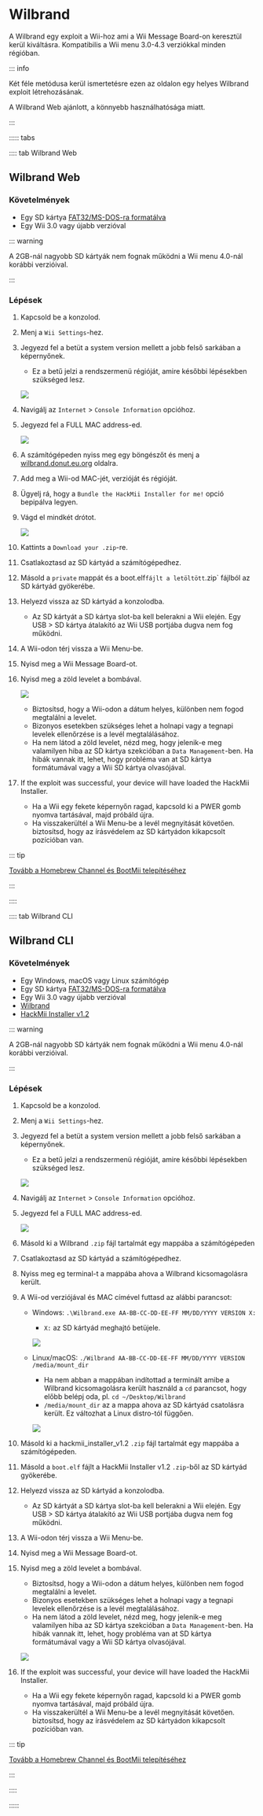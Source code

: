 # Wilbrand

A Wilbrand egy exploit a Wii-hoz ami a Wii Message Board-on keresztül kerül kiváltásra. Kompatibilis a Wii menu 3.0-4.3 verziókkal minden régióban.

::: info

Két féle metódusa kerül ismertetésre ezen az oldalon egy helyes Wilbrand exploit létrehozásának.

A Wilbrand Web ajánlott, a könnyebb használhatósága miatt.

:::

::::: tabs

:::: tab Wilbrand Web

## Wilbrand Web

### Követelmények

- Egy SD kártya [FAT32/MS-DOS-ra formatálva](https://wiki.hacks.guide/wiki/Formatting_an_SD_card)
- Egy Wii 3.0 vagy újabb verzióval

::: warning

A 2GB-nál nagyobb SD kártyák nem fognak működni a Wii menu 4.0-nál korábbi verzióival.

:::

### Lépések

1. Kapcsold be a konzolod.

2. Menj a `Wii Settings`-hez.

3. Jegyezd fel a betüt a system version mellett a jobb felső sarkában a képernyőnek.

   - Ez a betű jelzi a rendszermenü régióját, amire későbbi lépésekben szükséged lesz.

   ![](/images/wii/SystemMenuVersion.png)

4. Navigálj az `Internet` > `Console Information` opcióhoz.

5. Jegyezd fel a FULL MAC address-ed.

   ![](/images/wii/MacAddress.png)

6. A számítógépeden nyiss meg egy böngészőt és menj a [wilbrand.donut.eu.org](https://wilbrand.donut.eu.org) oldalra.

7. Add meg a Wii-od MAC-jét, verzióját és régióját.

8. Ügyelj rá, hogy a `Bundle the HackMii Installer for me!` opció bepipálva legyen.

9. Vágd el mindkét drótot.

   ![](/images/exploits/wilbrand/web.png)

10. Kattints a `Download your .zip`-re.

11. Csatlakoztasd az SD kártyád a számítógépedhez.

12. Másold a `private` mappát és a boot.elf`fájlt a letöltött`.zip\` fájlból az SD kártyád gyökerébe.

13. Helyezd vissza az SD kártyád a konzolodba.
    - Az SD kártyát a SD kártya slot-ba kell belerakni a Wii elején. Egy USB > SD kártya átalakító az Wii USB portjába dugva nem fog működni.

14. A Wii-odon térj vissza a Wii Menu-be.

15. Nyisd meg a Wii Message Board-ot.

16. Nyisd meg a zöld levelet a bombával.

    ![](/images/exploits/wilbrand/msgboard.png)

    - Biztosítsd, hogy a Wii-odon a dátum helyes, különben nem fogod megtalálni a levelet.
    - Bizonyos esetekben szükséges lehet a holnapi vagy a tegnapi levelek ellenőrzése is a levél megtalálásához.
    - Ha nem látod a zöld levelet, nézd meg, hogy jelenik-e meg valamilyen hiba az SD kártya szekcióban a `Data Management`-ben. Ha hibák vannak itt, lehet, hogy probléma van at SD kártya formátumával vagy a Wii SD kártya olvasójával.

17. If the exploit was successful, your device will have loaded the HackMii Installer.
    - Ha a Wii egy fekete képernyőn ragad, kapcsold ki a PWER gomb nyomva tartásával, majd próbáld újra.
    - Ha visszakerültél a Wii Menu-be a levél megnyitását követően. biztosítsd, hogy az írásvédelem az SD kártyádon kikapcsolt pozícióban van.

::: tip

[Tovább a Homebrew Channel és BootMii telepítéséhez](hbc)

:::

::::

:::: tab Wilbrand CLI

## Wilbrand CLI

### Követelmények

- Egy Windows, macOS vagy Linux számítógép
- Egy SD kártya [FAT32/MS-DOS-ra formatálva](https://wiki.hacks.guide/wiki/Formatting_an_SD_card)
- Egy Wii 3.0 vagy újabb verzióval
- [Wilbrand](https://static.wiidatabase.de/Wilbrand.zip)
- [HackMii Installer v1.2](https://bootmii.org/download/)

::: warning

A 2GB-nál nagyobb SD kártyák nem fognak működni a Wii menu 4.0-nál korábbi verzióival.

:::

### Lépések

1. Kapcsold be a konzolod.

2. Menj a `Wii Settings`-hez.

3. Jegyezd fel a betüt a system version mellett a jobb felső sarkában a képernyőnek.

   - Ez a betű jelzi a rendszermenü régióját, amire későbbi lépésekben szükséged lesz.

   ![](/images/wii/SystemMenuVersion.png)

4. Navigálj az `Internet` > `Console Information` opcióhoz.

5. Jegyezd fel a FULL MAC address-ed.

   ![](/images/wii/MacAddress.png)

6. Másold ki a Wilbrand `.zip` fájl tartalmát egy mappába a számítógépeden

7. Csatlakoztasd az SD kártyád a számítógépedhez.

8. Nyiss meg eg terminal-t a mappába ahova a Wilbrand kicsomagolásra került.

9. A Wii-od verziójával és MAC címével futtasd az alábbi parancsot:

   - Windows: `.\Wilbrand.exe AA-BB-CC-DD-EE-FF MM/DD/YYYY VERSION X:`

     - `X:` az SD kártyád meghajtó betüjele.

     ![](/images/exploits/wilbrand/windows.png)

   - Linux/macOS: `./Wilbrand AA-BB-CC-DD-EE-FF MM/DD/YYYY VERSION /media/mount_dir`

     - Ha nem abban a mappában indítottad a terminált amibe a Wilbrand kicsomagolásra került használd a `cd` parancsot, hogy előbb belépj oda, pl. `cd ~/Desktop/Wilbrand`
     - `/media/mount_dir` az a mappa ahova az SD kártyád csatolásra került. Ez változhat a Linux distro-tól függően.

     ![](/images/exploits/wilbrand/linux.png)

10. Másold ki a hackmii_installer_v1.2 `.zip` fájl tartalmát egy mappába a számítógépeden.

11. Másold a `boot.elf` fájlt a HackMii Installer v1.2 `.zip`-ből az SD kártyád gyökerébe.

12. Helyezd vissza az SD kártyád a konzolodba.
    - Az SD kártyát a SD kártya slot-ba kell belerakni a Wii elején. Egy USB > SD kártya átalakító az Wii USB portjába dugva nem fog működni.

13. A Wii-odon térj vissza a Wii Menu-be.

14. Nyisd meg a Wii Message Board-ot.

15. Nyisd meg a zöld levelet a bombával.

    - Biztosítsd, hogy a Wii-odon a dátum helyes, különben nem fogod megtalálni a levelet.
    - Bizonyos esetekben szükséges lehet a holnapi vagy a tegnapi levelek ellenőrzése is a levél megtalálásához.
    - Ha nem látod a zöld levelet, nézd meg, hogy jelenik-e meg valamilyen hiba az SD kártya szekcióban a `Data Management`-ben. Ha hibák vannak itt, lehet, hogy probléma van at SD kártya formátumával vagy a Wii SD kártya olvasójával.

    ![](/images/exploits/wilbrand/msgboard.png)

16. If the exploit was successful, your device will have loaded the HackMii Installer.
    - Ha a Wii egy fekete képernyőn ragad, kapcsold ki a PWER gomb nyomva tartásával, majd próbáld újra.
    - Ha visszakerültél a Wii Menu-be a levél megnyitását követően. biztosítsd, hogy az írásvédelem az SD kártyádon kikapcsolt pozícióban van.

::: tip

[Tovább a Homebrew Channel és BootMii telepítéséhez](hbc)

:::

::::

:::::
